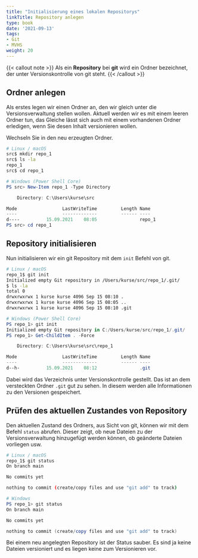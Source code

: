 ```yaml
---
title: "Initialisierung eines lokalen Repositorys"
linkTitle: Repository anlegen
type: book
date: '2021-09-13'
tags:
- Git
- MVHS
weight: 20
---
```


{{< callout note >}}
Als ein **Repository** bei **git** wird ein Ordner bezeichnet, der unter Versionskontrolle von git steht.
{{< /callout >}}

## Ordner anlegen

Als erstes legen wir einen Ordner an, den wir gleich unter die Versionsverwaltung stellen wollen. Aktuell werden wir es mit einem leeren Ordner tun, das Gleiche lässt sich auch mit einem vorhandenen Ordner erledigen, wenn Sie desen Inhalt versionieren wollen.

Wechseln Sie in den neu erzeugten Ordner.

```bash
# Linux / macOS
src$ mkdir repo_1
src$ ls -la
repo_1
src$ cd repo_1
```

```powershell
# Windows (Power Shell Core)
PS src> New-Item repo_1 -Type Directory

    Directory: C:\Users\kurse\src

Mode                 LastWriteTime         Length Name
----                 -------------         ------ ----
d----          15.09.2021    08:05                repo_1
PS src> cd repo_1
```

## Repository initialisieren
 
Nun initialisieren wir ein git Repository mit dem `init` Befehl von git.

```bash
# Linux / macOS
repo_1$ git init
Initialized empty Git repository in /Users/kurse/src/repo_1/.git/
$ ls -la
total 0
drwxrwxrwx 1 kurse kurse 4096 Sep 15 08:10 .
drwxrwxrwx 1 kurse kurse 4096 Sep 15 08:05 ..
drwxrwxrwx 1 kurse kurse 4096 Sep 15 08:10 .git
```

```powershell
# Windows (Power Shell Core)
PS repo_1> git init
Initialized empty Git repository in C:/Users/kurse/src/repo_1/.git/
PS repo_1> Get-ChildItem . -Force

    Directory: C:\Users\kurse\src\repo_1

Mode                 LastWriteTime         Length Name
----                 -------------         ------ ----
d--h-          15.09.2021    08:12                .git
```

Dabei wird das Verzeichnis unter Versionskontrolle gestellt. Das ist an dem versteckten Ordner `.git` gut zu sehen. In diesem werden alle Informationen zu den Versionen gespeichert.

## Prüfen des aktuellen Zustandes von Repository

Den aktuellen Zustand des Ordners, aus Sicht von git, können wir mit dem Befehl `status` abrufen. Dieser zeigt, ob neue Dateien zu der Versionsverwaltung hinzugefügt werden können, ob geänderte Dateien vorliegen usw.

```bash
# Linux / macOS
repo_1$ git status
On branch main

No commits yet

nothing to commit (create/copy files and use "git add" to track)
```

```powershell
# Windows
PS repo_1> git status
On branch main

No commits yet

nothing to commit (create/copy files and use "git add" to track)
```

Bei einem neu angelegten Repository ist der Status sauber. Es sind ja keine Dateien versioniert und es liegen keine zum Versionieren vor.